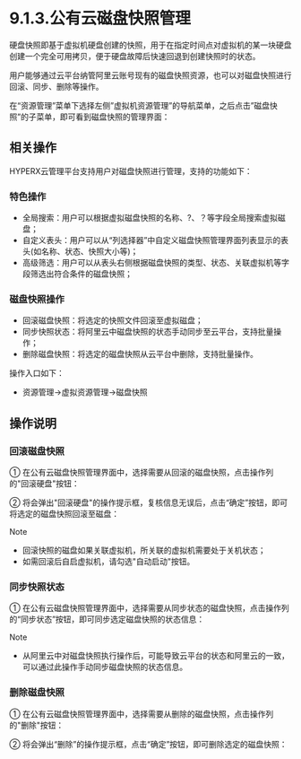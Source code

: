 # 9.1.3.公有云磁盘快照管理

硬盘快照即基于虚拟机硬盘创建的快照，用于在指定时间点对虚拟机的某一块硬盘创建一个完全可用拷贝，便于硬盘故障后快速回退到创建快照时的状态。

用户能够通过云平台纳管阿里云账号现有的磁盘快照资源，也可以对磁盘快照进行回滚、同步、删除等操作。

在“资源管理”菜单下选择左侧”虚拟机资源管理”的导航菜单，之后点击”磁盘快照”的子菜单，即可看到磁盘快照的管理界面：



## 相关操作

HYPERX云管理平台支持用户对磁盘快照进行管理，支持的功能如下：

### 特色操作

- 全局搜索：用户可以根据虚拟磁盘快照的名称、?、？等字段全局搜索虚拟磁盘；
- 自定义表头：用户可以从“列选择器”中自定义磁盘快照管理界面列表显示的表头(如名称、状态、快照大小等)；
- 高级筛选：用户可以从表头右侧根据磁盘快照的类型、状态、关联虚拟机等字段筛选出符合条件的磁盘快照；

### 磁盘快照操作

- 回滚磁盘快照：将选定的快照文件回滚至虚拟磁盘；
- 同步快照状态：将阿里云中磁盘快照的状态手动同步至云平台，支持批量操作；
- 删除磁盘快照：将选定的磁盘快照从云平台中删除，支持批量操作。

操作入口如下：

- 资源管理→虚拟资源管理→磁盘快照

## 操作说明

### 回滚磁盘快照

① 在公有云磁盘快照管理界面中，选择需要从回滚的磁盘快照，点击操作列的"回滚硬盘"按钮：



② 将会弹出"回滚硬盘"的操作提示框，复核信息无误后，点击“确定”按钮，即可将选定的磁盘快照回滚至磁盘：



> [!NOTE]
>
> - 回滚快照的磁盘如果关联虚拟机，所关联的虚拟机需要处于关机状态；
> - 如需回滚后自启虚拟机，请勾选"自动启动"按钮。

### 同步快照状态

① 在公有云磁盘快照管理界面中，选择需要从同步状态的磁盘快照，点击操作列的“同步状态”按钮，即可同步选定磁盘快照的状态信息：



> [!NOTE]
>
> - 从阿里云中对磁盘快照执行操作后，可能导致云平台的状态和阿里云的一致，可以通过此操作手动同步磁盘快照的状态信息。

### 删除磁盘快照

① 在公有云磁盘快照管理界面中，选择需要从删除的磁盘快照，点击操作列的"删除"按钮：



② 将会弹出“删除”的操作提示框，点击“确定”按钮，即可删除选定的磁盘快照：

